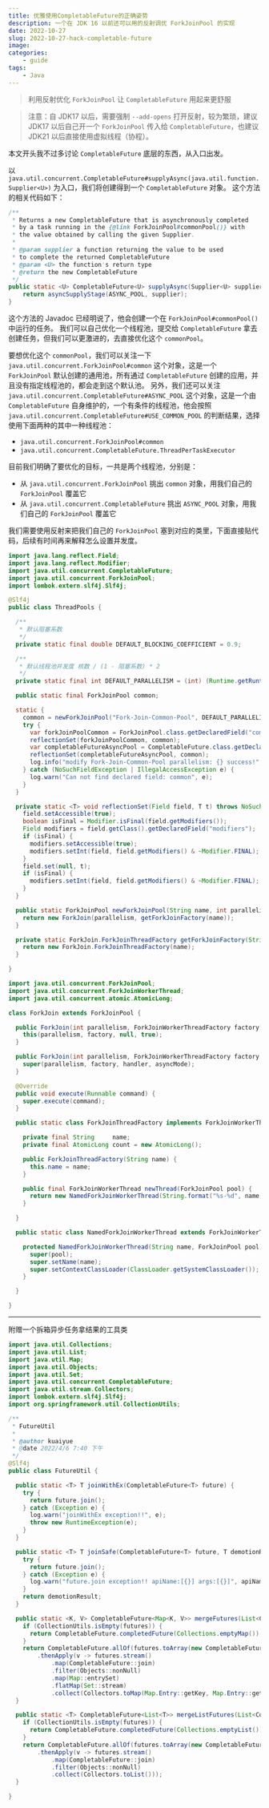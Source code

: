 ```yaml
---
title: 优雅使用CompletableFuture的正确姿势
description: 一个在 JDK 16 以前还可以用的反射调优 ForkJoinPool 的实现
date: 2022-10-27
slug: 2022-10-27-hack-completable-future
image:
categories:
    - guide
tags:
    - Java
---
```


> 利用反射优化 `ForkJoinPool` 让 `CompletableFuture` 用起来更舒服

> 注意：自 JDK17 以后，需要强制 `--add-opens` 打开反射，较为繁琐，建议 JDK17 以后自己开一个 `ForkJoinPool` 传入给 `CompletableFuture`，也建议 JDK21 以后直接使用虚拟线程（协程）。

本文开头我不过多讨论 `CompletableFuture` 底层的东西，从入口出发。

以 `java.util.concurrent.CompletableFuture#supplyAsync(java.util.function.Supplier<U>)` 为入口，我们将创建得到一个 `CompletableFuture` 对象。
这个方法的相关代码如下：

```java
/**
 * Returns a new CompletableFuture that is asynchronously completed
 * by a task running in the {@link ForkJoinPool#commonPool()} with
 * the value obtained by calling the given Supplier.
 *
 * @param supplier a function returning the value to be used
 * to complete the returned CompletableFuture
 * @param <U> the function's return type
 * @return the new CompletableFuture
 */
public static <U> CompletableFuture<U> supplyAsync(Supplier<U> supplier) {
    return asyncSupplyStage(ASYNC_POOL, supplier);
}
```

这个方法的 Javadoc 已经明说了，他会创建一个在 `ForkJoinPool#commonPool()` 中运行的任务。
我们可以自己优化一个线程池，提交给 `CompletableFuture` 拿去创建任务，但我们可以更激进的，去直接优化这个 `commonPool`。

要想优化这个 `commonPool`，我们可以关注一下 `java.util.concurrent.ForkJoinPool#common` 这个对象，这是一个 `ForkJoinPool` 默认创建的通用池，所有通过 `CompletableFuture` 创建的应用，并且没有指定线程池的，都会走到这个默认池。
另外，我们还可以关注 `java.util.concurrent.CompletableFuture#ASYNC_POOL` 这个对象，这是一个由 `CompletableFuture` 自身维护的，一个有条件的线程池，他会按照 `java.util.concurrent.CompletableFuture#USE_COMMON_POOL` 的判断结果，选择使用下面两种的其中一种线程池：

-   `java.util.concurrent.ForkJoinPool#common`
-   `java.util.concurrent.CompletableFuture.ThreadPerTaskExecutor`

目前我们明确了要优化的目标，一共是两个线程池，分别是：

-   从 `java.util.concurrent.ForkJoinPool` 挑出 `common` 对象，用我们自己的 `ForkJoinPool` 覆盖它
-   从 `java.util.concurrent.CompletableFuture` 挑出 `ASYNC_POOL` 对象，用我们自己的 `ForkJoinPool` 覆盖它

我们需要使用反射来把我们自己的 `ForkJoinPool` 塞到对应的类里，下面直接贴代码，后续有时间再来解释怎么设置并发度。

```java
import java.lang.reflect.Field;
import java.lang.reflect.Modifier;
import java.util.concurrent.CompletableFuture;
import java.util.concurrent.ForkJoinPool;
import lombok.extern.slf4j.Slf4j;

@Slf4j
public class ThreadPools {

  /**
   * 默认阻塞系数
   */
  private static final double DEFAULT_BLOCKING_COEFFICIENT = 0.9;

  /**
   * 默认线程池并发度 核数 / (1 - 阻塞系数) * 2
   */
  private static final int DEFAULT_PARALLELISM = (int) (Runtime.getRuntime().availableProcessors() / (1 - DEFAULT_BLOCKING_COEFFICIENT)) * 2;

  public static final ForkJoinPool common;

  static {
    common = newForkJoinPool("Fork-Join-Common-Pool", DEFAULT_PARALLELISM);
    try {
      var forkJoinPoolCommon = ForkJoinPool.class.getDeclaredField("common");
      reflectionSet(forkJoinPoolCommon, common);
      var completableFutureAsyncPool = CompletableFuture.class.getDeclaredField("ASYNC_POOL");
      reflectionSet(completableFutureAsyncPool, common);
      log.info("modify Fork-Join-Common-Pool parallelism: {} success!", DEFAULT_PARALLELISM);
    } catch (NoSuchFieldException | IllegalAccessException e) {
      log.warn("Can not find declared field: common", e);
    }
  }

  private static <T> void reflectionSet(Field field, T t) throws NoSuchFieldException, IllegalAccessException {
    field.setAccessible(true);
    boolean isFinal = Modifier.isFinal(field.getModifiers());
    Field modifiers = field.getClass().getDeclaredField("modifiers");
    if (isFinal) {
      modifiers.setAccessible(true);
      modifiers.setInt(field, field.getModifiers() & ~Modifier.FINAL);
    }
    field.set(null, t);
    if (isFinal) {
      modifiers.setInt(field, field.getModifiers() & ~Modifier.FINAL);
    }
  }

  public static ForkJoinPool newForkJoinPool(String name, int parallelism) {
    return new ForkJoin(parallelism, getForkJoinFactory(name));
  }

  private static ForkJoin.ForkJoinThreadFactory getForkJoinFactory(String name) {
    return new ForkJoin.ForkJoinThreadFactory(name);
  }

}
```

```java
import java.util.concurrent.ForkJoinPool;
import java.util.concurrent.ForkJoinWorkerThread;
import java.util.concurrent.atomic.AtomicLong;

class ForkJoin extends ForkJoinPool {

  public ForkJoin(int parallelism, ForkJoinWorkerThreadFactory factory) {
    this(parallelism, factory, null, true);
  }

  public ForkJoin(int parallelism, ForkJoinWorkerThreadFactory factory, Thread.UncaughtExceptionHandler handler, boolean asyncMode) {
    super(parallelism, factory, handler, asyncMode);
  }

  @Override
  public void execute(Runnable command) {
    super.execute(command);
  }

  public static class ForkJoinThreadFactory implements ForkJoinWorkerThreadFactory {

    private final String     name;
    private final AtomicLong count = new AtomicLong();

    public ForkJoinThreadFactory(String name) {
      this.name = name;
    }

    public final ForkJoinWorkerThread newThread(ForkJoinPool pool) {
      return new NamedForkJoinWorkerThread(String.format("%s-%d", name, count.incrementAndGet()), pool);
    }

  }

  public static class NamedForkJoinWorkerThread extends ForkJoinWorkerThread {

    protected NamedForkJoinWorkerThread(String name, ForkJoinPool pool) {
      super(pool);
      super.setName(name);
      super.setContextClassLoader(ClassLoader.getSystemClassLoader());
    }

  }

}
```

---

附赠一个拆箱异步任务拿结果的工具类

```java
import java.util.Collections;
import java.util.List;
import java.util.Map;
import java.util.Objects;
import java.util.Set;
import java.util.concurrent.CompletableFuture;
import java.util.stream.Collectors;
import lombok.extern.slf4j.Slf4j;
import org.springframework.util.CollectionUtils;

/**
 * FutureUtil
 *
 * @author kuaiyue
 * @date 2022/4/6 7:40 下午
 */
@Slf4j
public class FutureUtil {

  public static <T> T joinWithEx(CompletableFuture<T> future) {
    try {
      return future.join();
    } catch (Exception e) {
      log.warn("joinWithEx exception!!", e);
      throw new RuntimeException(e);
    }
  }

  public static <T> T joinSafe(CompletableFuture<T> future, T demotionResult, String apiName, Object... args) {
    try {
      return future.join();
    } catch (Exception e) {
      log.warn("future.join exception!! apiName:[{}] args:[{}]", apiName, args, e);
    }
    return demotionResult;
  }

  public static <K, V> CompletableFuture<Map<K, V>> mergeFutures(List<CompletableFuture<Map<K, V>>> futures) {
    if (CollectionUtils.isEmpty(futures)) {
      return CompletableFuture.completedFuture(Collections.emptyMap());
    }
    return CompletableFuture.allOf(futures.toArray(new CompletableFuture[0]))
        .thenApply(v -> futures.stream()
            .map(CompletableFuture::join)
            .filter(Objects::nonNull)
            .map(Map::entrySet)
            .flatMap(Set::stream)
            .collect(Collectors.toMap(Map.Entry::getKey, Map.Entry::getValue, (k1, k2) -> k2)));
  }

  public static <T> CompletableFuture<List<T>> mergeListFutures(List<CompletableFuture<T>> futures) {
    if (CollectionUtils.isEmpty(futures)) {
      return CompletableFuture.completedFuture(Collections.emptyList());
    }
    return CompletableFuture.allOf(futures.toArray(new CompletableFuture[0]))
        .thenApply(v -> futures.stream()
            .map(CompletableFuture::join)
            .filter(Objects::nonNull)
            .collect(Collectors.toList()));
  }

}
```
